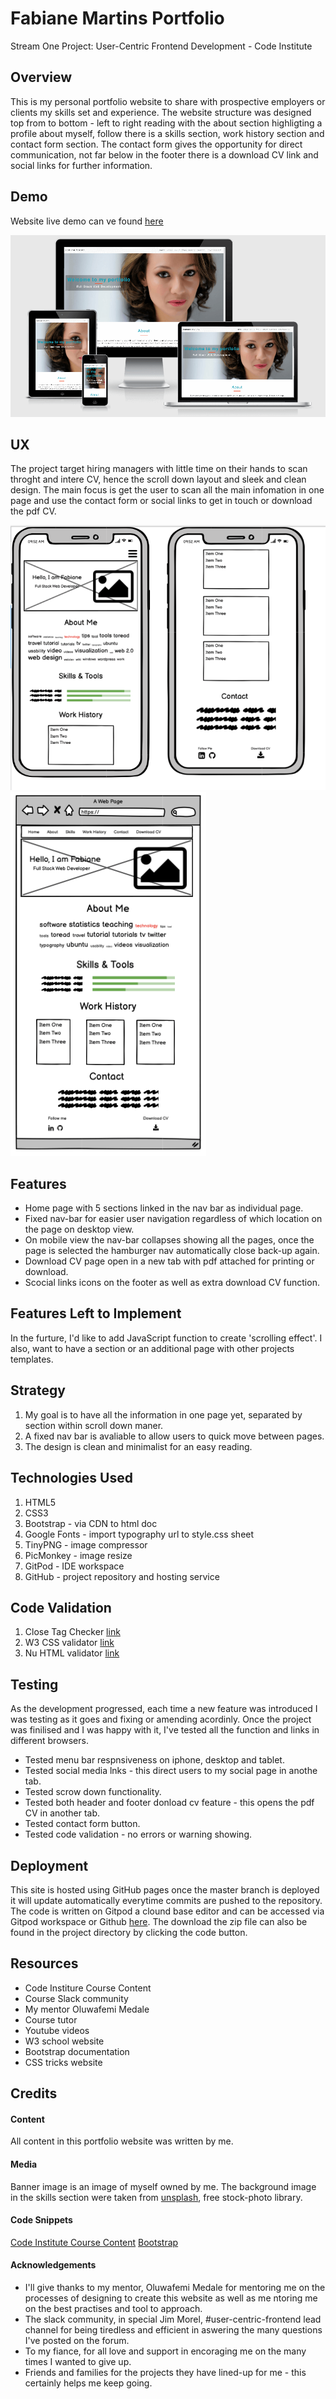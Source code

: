 
# Fabiane Martins Portfolio

Stream One Project: User-Centric Frontend Development - Code Institute 

## Overview

This is my personal portfolio website to share with prospective employers or clients my skills set and experience. The website structure was designed top from to bottom - left to right reading with the about section highligting a profile about myself, follow there is a skills section, work history section and contact form section.
The contact form gives the opportunity for direct communication, not far below in the footer there is a download CV link and social links for further information.

## Demo 

Website live demo can ve found [here](https://fabiane-martins.github.io/personal-portfolio/)

![Desktop Demo](assets/docs/web-demo.png)

## UX
The project target hiring managers with little time on their hands to scan throght and intere CV, hence the scroll down layout and sleek and clean design. The main focus is get the user to scan all the main infomation in one page and use the contact form or social links to get in touch or download the pdf CV.

![Mobile Framework](assets/docs/mobile-framework.png)
![Desktop Framewor](assets/docs/desktop-framework.png)

## Features

- Home page with 5 sections linked in the nav bar as individual page.
- Fixed nav-bar for easier user navigation regardless of which location on the page on desktop view.
- On mobile view the nav-bar collapses showing all the pages, once the page is selected the hamburger nav automatically close back-up again.
- Download CV page open in a new tab with pdf attached for printing or download.
- Scocial links icons on the footer as well as extra download CV function.

## Features Left to Implement

In the furture, I'd like to add JavaScript function to create 'scrolling effect'. I also, want to have a section or an additional page with other projects templates.

## Strategy

1. My goal is to have all the information in one page yet, separated by section within scroll down maner.
2. A fixed nav bar is avaliable to allow users to quick move between pages.
3. The design is clean and minimalist for an easy reading.

## Technologies Used

1. HTML5
2. CSS3
3. Bootstrap - via CDN to html doc
4. Google Fonts - import typography url to style.css sheet
5. TinyPNG - image compressor
6. PicMonkey - image resize
7. GitPod - IDE workspace
8. GitHub - project repository and hosting service

## Code Validation

1. Close Tag Checker [link](https://www.aliciaramirez.com/closing-tags-checker/)
2. W3 CSS validator [link](https://jigsaw.w3.org/css-validator/)
3. Nu HTML validator [link](https://validator.w3.org/nu/#textarea)

## Testing

As the development progressed, each time a new feature was introduced I was testing as it goes and fixing or amending acordinly. Once the project was finilised and I was happy with it, I've tested all the function and links in different browsers.
- Tested menu bar respnsiveness on iphone, desktop and tablet.
- Tested social media lnks - this direct users to my social page in anothe tab.
- Tested scrow down functionality.
- Tested both header and footer donload cv feature - this opens the pdf CV in another tab.
- Tested contact form button.
- Tested code validation - no errors or warning showing.

## Deployment

This site is hosted using GitHub pages once the master branch is deployed it will update automatically everytime commits are pushed to the repository. 
The code is written on Gitpod a clound base editor and can be accessed via Gitpod workspace or Github [here](https://github.com/Fabiane-Martins/personal-portfolio). The download the zip file can also be found in the project directory by clicking the code button. 

## Resources

- Code Institure Course Content
- Course Slack community
- My mentor Oluwafemi Medale
- Course tutor
- Youtube videos
- W3 school website
- Bootstrap documentation
- CSS tricks website

## Credits

#### Content

All content in this portfolio website was written by me.

#### Media

Banner image is an image of myself owned by me. The background image in the skills section were taken from [unsplash](https://unsplash.com/images/stock), free stock-photo library. 

#### Code Snippets

[Code Institute Course Content](https://courses.codeinstitute.net/)
[Bootstrap](https://getbootstrap.com/)

#### Acknowledgements

- I'll give thanks to my mentor, Oluwafemi Medale for mentoring me on the processes of designing to create this website as well as me ntoring me on the best practises and tool to approach.
- The slack community, in special Jim Morel, #user-centric-frontend lead channel for being tiredless and efficient in aswering the many questions I've posted on the forum. 
- To my fiance, for all love and support in encoraging me on the many times I wanted to give up. 
- Friends and families for the projects they have lined-up for me - this certainly helps me keep going.